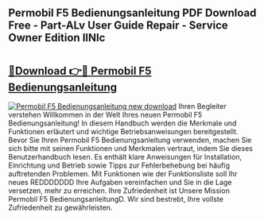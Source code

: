 ## Permobil F5 Bedienungsanleitung PDF Download Free - Part-ALv User Guide Repair - Service Owner Edition IlNIc

# <h2><a href="http://df0698.blite.top/?on=Permobil+F5+Bedienungsanleitung">🔗Download 👉🔴 Permobil F5 Bedienungsanleitung</a></h2>

[![Permobil F5 Bedienungsanleitung new download](https://i.imgur.com/lujVjoI.png)](http://df0698.blite.top/?on=Permobil+F5+Bedienungsanleitung)
Ihren Begleiter verstehen Willkommen in der Welt Ihres neuen Permobil F5 Bedienungsanleitung! In diesem Handbuch werden die Merkmale und Funktionen erläutert und wichtige Betriebsanweisungen bereitgestellt. Bevor Sie Ihren Permobil F5 Bedienungsanleitung verwenden, machen Sie sich bitte mit seinen Funktionen und Merkmalen vertraut, indem Sie dieses Benutzerhandbuch lesen. Es enthält klare Anweisungen für Installation, Einrichtung und Betrieb sowie Tipps zur Fehlerbehebung bei häufig auftretenden Problemen. Mit Funktionen wie der Funktionsliste soll Ihr neues REDDDDDDD Ihre Aufgaben vereinfachen und Sie in die Lage versetzen, mehr zu erreichen. Ihre Zufriedenheit ist Unsere Mission Permobil F5 BedienungsanleitungD. Wir sind bestrebt, Ihre vollste Zufriedenheit zu gewährleisten.
